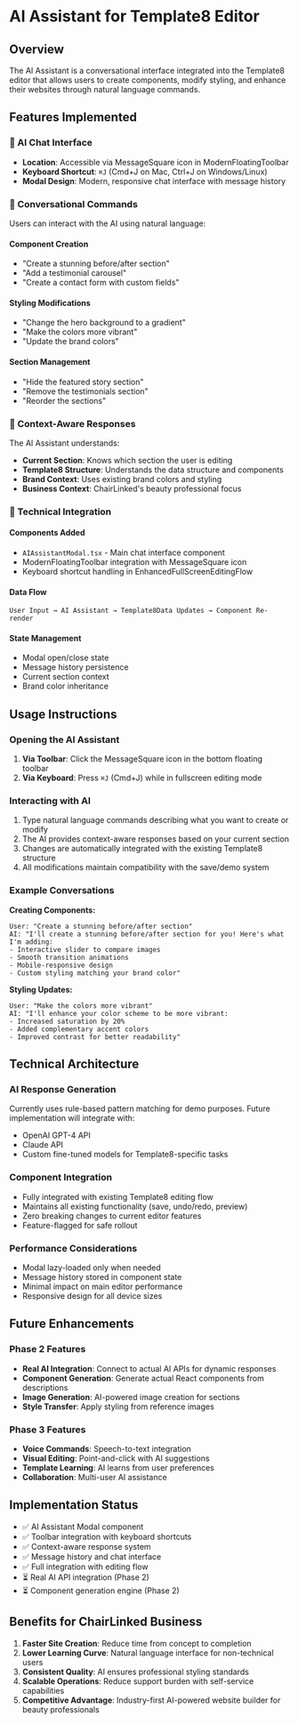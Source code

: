 # AI Assistant for Template8 Editor

## Overview
The AI Assistant is a conversational interface integrated into the Template8 editor that allows users to create components, modify styling, and enhance their websites through natural language commands.

## Features Implemented

### 🤖 AI Chat Interface
- **Location**: Accessible via MessageSquare icon in ModernFloatingToolbar
- **Keyboard Shortcut**: `⌘J` (Cmd+J on Mac, Ctrl+J on Windows/Linux)
- **Modal Design**: Modern, responsive chat interface with message history

### 💬 Conversational Commands
Users can interact with the AI using natural language:

#### Component Creation
- "Create a stunning before/after section"
- "Add a testimonial carousel" 
- "Create a contact form with custom fields"

#### Styling Modifications
- "Change the hero background to a gradient"
- "Make the colors more vibrant"
- "Update the brand colors"

#### Section Management
- "Hide the featured story section"
- "Remove the testimonials section"
- "Reorder the sections"

### 🎯 Context-Aware Responses
The AI Assistant understands:
- **Current Section**: Knows which section the user is editing
- **Template8 Structure**: Understands the data structure and components
- **Brand Context**: Uses existing brand colors and styling
- **Business Context**: ChairLinked's beauty professional focus

### 🔧 Technical Integration

#### Components Added
- `AIAssistantModal.tsx` - Main chat interface component
- ModernFloatingToolbar integration with MessageSquare icon
- Keyboard shortcut handling in EnhancedFullScreenEditingFlow

#### Data Flow
```
User Input → AI Assistant → Template8Data Updates → Component Re-render
```

#### State Management
- Modal open/close state
- Message history persistence
- Current section context
- Brand color inheritance

## Usage Instructions

### Opening the AI Assistant
1. **Via Toolbar**: Click the MessageSquare icon in the bottom floating toolbar
2. **Via Keyboard**: Press `⌘J` (Cmd+J) while in fullscreen editing mode

### Interacting with AI
1. Type natural language commands describing what you want to create or modify
2. The AI provides context-aware responses based on your current section
3. Changes are automatically integrated with the existing Template8 structure
4. All modifications maintain compatibility with the save/demo system

### Example Conversations

**Creating Components:**
```
User: "Create a stunning before/after section"
AI: "I'll create a stunning before/after section for you! Here's what I'm adding:
- Interactive slider to compare images
- Smooth transition animations
- Mobile-responsive design
- Custom styling matching your brand color"
```

**Styling Updates:**
```
User: "Make the colors more vibrant"
AI: "I'll enhance your color scheme to be more vibrant:
- Increased saturation by 20%
- Added complementary accent colors
- Improved contrast for better readability"
```

## Technical Architecture

### AI Response Generation
Currently uses rule-based pattern matching for demo purposes. Future implementation will integrate with:
- OpenAI GPT-4 API
- Claude API 
- Custom fine-tuned models for Template8-specific tasks

### Component Integration
- Fully integrated with existing Template8 editing flow
- Maintains all existing functionality (save, undo/redo, preview)
- Zero breaking changes to current editor features
- Feature-flagged for safe rollout

### Performance Considerations
- Modal lazy-loaded only when needed
- Message history stored in component state
- Minimal impact on main editor performance
- Responsive design for all device sizes

## Future Enhancements

### Phase 2 Features
- **Real AI Integration**: Connect to actual AI APIs for dynamic responses
- **Component Generation**: Generate actual React components from descriptions
- **Image Generation**: AI-powered image creation for sections
- **Style Transfer**: Apply styling from reference images

### Phase 3 Features
- **Voice Commands**: Speech-to-text integration
- **Visual Editing**: Point-and-click with AI suggestions
- **Template Learning**: AI learns from user preferences
- **Collaboration**: Multi-user AI assistance

## Implementation Status
- ✅ AI Assistant Modal component
- ✅ Toolbar integration with keyboard shortcuts
- ✅ Context-aware response system
- ✅ Message history and chat interface
- ✅ Full integration with editing flow
- ⏳ Real AI API integration (Phase 2)
- ⏳ Component generation engine (Phase 2)

## Benefits for ChairLinked Business
1. **Faster Site Creation**: Reduce time from concept to completion
2. **Lower Learning Curve**: Natural language interface for non-technical users
3. **Consistent Quality**: AI ensures professional styling standards
4. **Scalable Operations**: Reduce support burden with self-service capabilities
5. **Competitive Advantage**: Industry-first AI-powered website builder for beauty professionals